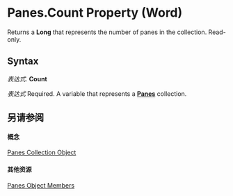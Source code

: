 
# Panes.Count Property (Word)

Returns a  **Long** that represents the number of panes in the collection. Read-only.


## Syntax

 _表达式_. **Count**

 _表达式_ Required. A variable that represents a **[Panes](6ed6353c-9134-f47d-a108-13e84eced8ff.md)** collection.


## 另请参阅


#### 概念


[Panes Collection Object](6ed6353c-9134-f47d-a108-13e84eced8ff.md)
#### 其他资源


[Panes Object Members](http://msdn.microsoft.com/library/22673447-a48d-afea-0642-5eb2a3efd221%28Office.15%29.aspx)